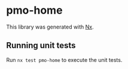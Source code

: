 # pmo-home

This library was generated with [Nx](https://nx.dev).

## Running unit tests

Run `nx test pmo-home` to execute the unit tests.
